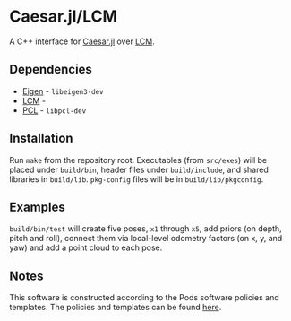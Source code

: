 # Caesar.jl/LCM

A C++ interface for [Caesar.jl](https://github.com/dehann/Caesar.jl) over [LCM](https://lcm-proj.github.io).

## Dependencies

* [Eigen]() - `libeigen3-dev`
* [LCM]() - 
* [PCL]() - `libpcl-dev`

## Installation

Run `make` from the repository root. Executables (from `src/exes`) will be placed under `build/bin`, header files under `build/include`, and shared libraries in `build/lib`. `pkg-config` files will be in `build/lib/pkgconfig`.

## Examples

`build/bin/test` will create five poses, `x1` through `x5`, add priors (on depth, pitch and roll), connect them via local-level odometry factors (on x, y, and yaw) and add a point cloud to each pose.

## Notes
This software is constructed according to the Pods software policies and templates.  The policies and templates can be found [here](http://sourceforge.net/projects/pods).


